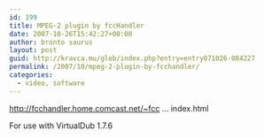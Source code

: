 ```yaml
---
id: 199
title: MPEG-2 plugin by fccHandler
date: 2007-10-26T15:42:27+00:00
author: bronto saurus
layout: post
guid: http://kravca.mu/glob/index.php?entry=entry071026-084227
permalink: /2007/10/mpeg-2-plugin-by-fcchandler/
categories:
  - video, software
---
```

<a href="http://fcchandler.home.comcast.net/~fcchandler/Plugins/MPEG2/index.html" target="_blank" >http://fcchandler.home.comcast.net/~fcc &#8230; index.html</a>

For use with VirtualDub 1.7.6